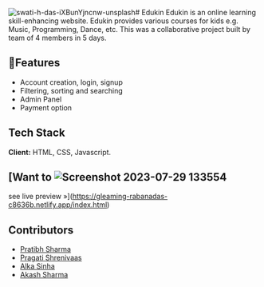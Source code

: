 ![swati-h-das-iXBunYjncnw-unsplash](https://github.com/ak8459/mushy-apparatus-2910/assets/87300147/1ae28622-ea1f-4cab-9c40-bc82387ca43b)#             Edukin 
 Edukin is an online learning skill-enhancing website. Edukin provides various courses for kids e.g. Music, Programming, Dance, etc. This was a collaborative project built by team of 4 members in 5 days.




## 🚀Features

- Account creation, login, signup
- Filtering, sorting and searching
- Admin Panel
- Payment option


## Tech Stack

**Client:** HTML, CSS, Javascript.




## [Want to ![Screenshot 2023-07-29 133554](https://github.com/ak8459/mushy-apparatus-2910/assets/87300147/77e37283-c910-4280-adf2-08b00f3efd99)
see live preview »](https://gleaming-rabanadas-c8636b.netlify.app/index.html)




## Contributors

- [Pratibh Sharma](https://github.com/pratibh98)
- [Pragati Shrenivaas](https://github.com/pratibh98)
- [Alka Sinha](https://github.com/AlkaSinha5)
- [Akash Sharma](https://github.com/ak8459)


